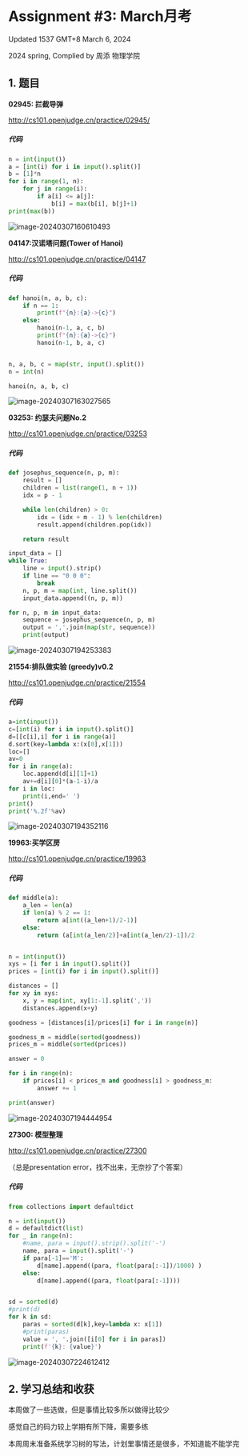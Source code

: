# Assignment #3: March月考

Updated 1537 GMT+8 March 6, 2024

2024 spring, Complied by 周添 物理学院



## 1. 题目

**02945: 拦截导弹**

http://cs101.openjudge.cn/practice/02945/



##### 代码

```python
n = int(input())
a = [int(i) for i in input().split()]
b = [1]*n
for i in range(1, n):
    for j in range(i):
        if a[i] <= a[j]:
            b[i] = max(b[i], b[j]+1)
print(max(b))


```



![image-20240307160610493](C:\Users\ukong\AppData\Roaming\Typora\typora-user-images\image-20240307160610493.png)





**04147:汉诺塔问题(Tower of Hanoi)**

http://cs101.openjudge.cn/practice/04147



##### 代码

```python
def hanoi(n, a, b, c):
    if n == 1:
        print(f"{n}:{a}->{c}")
    else:
        hanoi(n-1, a, c, b)
        print(f"{n}:{a}->{c}")
        hanoi(n-1, b, a, c)


n, a, b, c = map(str, input().split())
n = int(n)

hanoi(n, a, b, c) 

```



![image-20240307163027565](C:\Users\ukong\AppData\Roaming\Typora\typora-user-images\image-20240307163027565.png)





**03253: 约瑟夫问题No.2**

http://cs101.openjudge.cn/practice/03253



##### 代码

```python
def josephus_sequence(n, p, m):
    result = []
    children = list(range(1, n + 1))
    idx = p - 1

    while len(children) > 0:
        idx = (idx + m - 1) % len(children)
        result.append(children.pop(idx))

    return result

input_data = []
while True:
    line = input().strip()
    if line == "0 0 0":
        break
    n, p, m = map(int, line.split())
    input_data.append((n, p, m))

for n, p, m in input_data:
    sequence = josephus_sequence(n, p, m)
    output = ','.join(map(str, sequence))
    print(output)
```



![image-20240307194253383](C:\Users\ukong\AppData\Roaming\Typora\typora-user-images\image-20240307194253383.png)



**21554:排队做实验 (greedy)v0.2**

http://cs101.openjudge.cn/practice/21554

##### 代码

```python
a=int(input())
c=[int(i) for i in input().split()]
d=[[c[i],i] for i in range(a)]
d.sort(key=lambda x:(x[0],x[1]))
loc=[]
av=0
for i in range(a):
    loc.append(d[i][1]+1)
    av+=d[i][0]*(a-1-i)/a
for i in loc:
    print(i,end=' ')
print()
print('%.2f'%av)

```



![image-20240307194352116](C:\Users\ukong\AppData\Roaming\Typora\typora-user-images\image-20240307194352116.png)

**19963:买学区房**

http://cs101.openjudge.cn/practice/19963

##### 代码

```python
def middle(a):
    a_len = len(a)
    if len(a) % 2 == 1:
        return a[int((a_len+1)/2-1)]
    else:
        return (a[int(a_len/2)]+a[int(a_len/2)-1])/2


n = int(input())
xys = [i for i in input().split()]
prices = [int(i) for i in input().split()]

distances = []
for xy in xys:
    x, y = map(int, xy[1:-1].split(','))
    distances.append(x+y)

goodness = [distances[i]/prices[i] for i in range(n)]

goodness_m = middle(sorted(goodness))
prices_m = middle(sorted(prices))

answer = 0

for i in range(n):
    if prices[i] < prices_m and goodness[i] > goodness_m:
        answer += 1

print(answer)


```



![image-20240307194444954](C:\Users\ukong\AppData\Roaming\Typora\typora-user-images\image-20240307194444954.png)



**27300: 模型整理**

http://cs101.openjudge.cn/practice/27300

（总是presentation error，找不出来，无奈抄了个答案）

##### 代码

```python
from collections import defaultdict

n = int(input())
d = defaultdict(list)
for _ in range(n):
    #name, para = input().strip().split('-')
    name, para = input().split('-')
    if para[-1]=='M':
        d[name].append((para, float(para[:-1])/1000) )
    else:
        d[name].append((para, float(para[:-1])))


sd = sorted(d)
#print(d)
for k in sd:
    paras = sorted(d[k],key=lambda x: x[1])
    #print(paras)
    value = ', '.join([i[0] for i in paras])
    print(f'{k}: {value}')
```



![image-20240307224612412](C:\Users\ukong\AppData\Roaming\Typora\typora-user-images\image-20240307224612412.png)





## 2. 学习总结和收获

本周做了一些选做，但是事情比较多所以做得比较少

感觉自己的码力较上学期有所下降，需要多练

本周周末准备系统学习树的写法，计划里事情还是很多，不知道能不能学完





